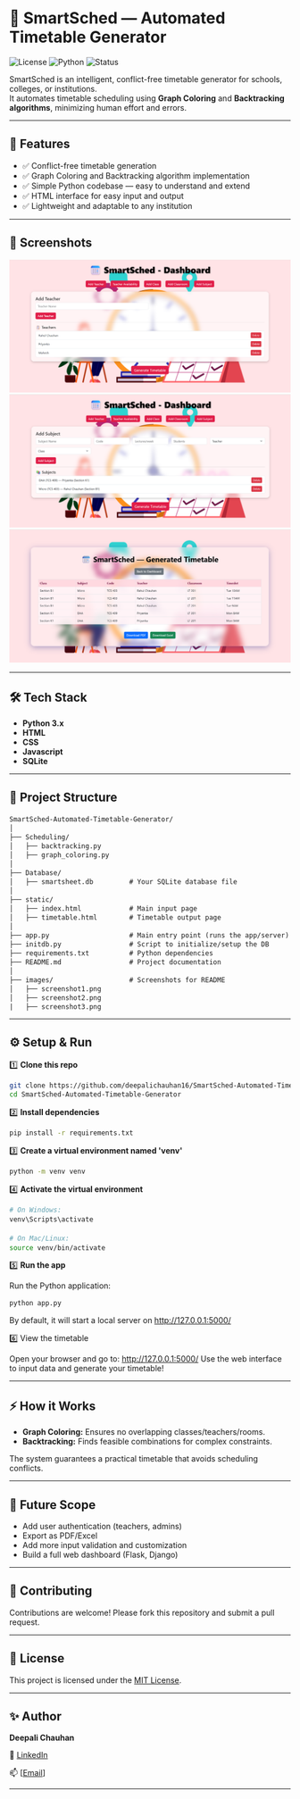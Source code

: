 
# 📅 SmartSched — Automated Timetable Generator

![License](https://img.shields.io/badge/License-MIT-blue.svg)
![Python](https://img.shields.io/badge/Python-3.x-blue.svg)
![Status](https://img.shields.io/badge/Status-Active-brightgreen)

SmartSched is an intelligent, conflict-free timetable generator for schools, colleges, or institutions.  
It automates timetable scheduling using **Graph Coloring** and **Backtracking algorithms**, minimizing human effort and errors.

---

## 🚀 Features

- ✅ Conflict-free timetable generation
- ✅ Graph Coloring and Backtracking algorithm implementation
- ✅ Simple Python codebase — easy to understand and extend
- ✅ HTML interface for easy input and output
- ✅ Lightweight and adaptable to any institution

---

## 📸 Screenshots

![Timetable Example](images/screenshot1.png)
![Timetable Example](images/screenshot2.png)
![Timetable Example](images/screenshot3.png)

---

## 🛠️ Tech Stack

- **Python 3.x**
- **HTML**
- **CSS**
- **Javascript**
- **SQLite** 

---

## 📂 Project Structure

```
SmartSched-Automated-Timetable-Generator/
│
├── Scheduling/
│   ├── backtracking.py
│   ├── graph_coloring.py
│
├── Database/
│   ├── smartsheet.db         # Your SQLite database file
│
├── static/
│   ├── index.html            # Main input page
│   ├── timetable.html        # Timetable output page
│
├── app.py                    # Main entry point (runs the app/server)
├── initdb.py                 # Script to initialize/setup the DB
├── requirements.txt          # Python dependencies
├── README.md                 # Project documentation
│
├── images/                   # Screenshots for README
│   ├── screenshot1.png
│   ├── screenshot2.png
|   ├── screenshot3.png

````

---

## ⚙️ Setup & Run

1️⃣ **Clone this repo**
```bash
git clone https://github.com/deepalichauhan16/SmartSched-Automated-Timetable-Generator.git
cd SmartSched-Automated-Timetable-Generator
````

2️⃣ **Install dependencies**

```bash
pip install -r requirements.txt
```

3️⃣ **Create a virtual environment named 'venv'**

```bash
python -m venv venv
```

4️⃣ **Activate the virtual environment**

```bash
# On Windows:
venv\Scripts\activate

# On Mac/Linux:
source venv/bin/activate
```

5️⃣ **Run the app**

Run the Python application:

```bash
python app.py
```
By default, it will start a local server on http://127.0.0.1:5000/

6️⃣ View the timetable

Open your browser and go to:
http://127.0.0.1:5000/
Use the web interface to input data and generate your timetable!

---

## ⚡ How it Works

* **Graph Coloring:** Ensures no overlapping classes/teachers/rooms.
* **Backtracking:** Finds feasible combinations for complex constraints.

The system guarantees a practical timetable that avoids scheduling conflicts.

---

## 📌 Future Scope

* Add user authentication (teachers, admins)
* Export as PDF/Excel
* Add more input validation and customization
* Build a full web dashboard (Flask, Django)

---

## 🤝 Contributing

Contributions are welcome! Please fork this repository and submit a pull request.

---

## 📜 License

This project is licensed under the [MIT License](LICENSE).

---

## ✨ Author

**Deepali Chauhan**

🔗 [LinkedIn](https://www.linkedin.com/in/deepali-chauhan-b7881230b?utm_source=share&utm_campaign=share_via&utm_content=profile&utm_medium=android_app)

📫 \[[Email](mailto:deepalic1612@gmail.com)]

---


